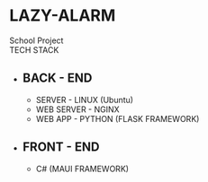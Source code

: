 # LAZY-ALARM
School Project  
TECH STACK  
 - ## BACK - END  
   - SERVER - LINUX (Ubuntu)  
   - WEB SERVER - NGINX  
   - WEB APP - PYTHON (FLASK  FRAMEWORK)
 - ## FRONT - END
   - C# (MAUI FRAMEWORK)
